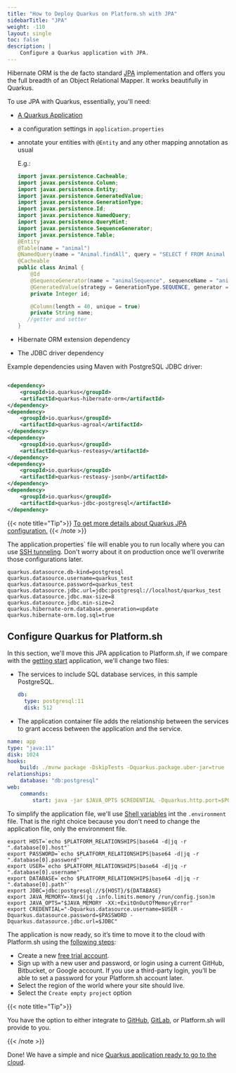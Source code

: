 ```yaml
---
title: "How to Deploy Quarkus on Platform.sh with JPA"
sidebarTitle: "JPA"
weight: -110
layout: single
toc: false
description: |
    Configure a Quarkus application with JPA.
---
```


Hibernate ORM is the de facto standard [JPA](https://jakarta.ee/specifications/persistence/) implementation and offers you the full breadth of an Object Relational Mapper. It works beautifully in Quarkus.

To use JPA with Quarkus, essentially, you'll need:

- [A Quarkus Application](_index.md)

- a configuration settings in `application.properties`

- annotate your entities with `@Entity` and any other mapping annotation as usual

  E.g.:

  ```java
  import javax.persistence.Cacheable;
  import javax.persistence.Column;
  import javax.persistence.Entity;
  import javax.persistence.GeneratedValue;
  import javax.persistence.GenerationType;
  import javax.persistence.Id;
  import javax.persistence.NamedQuery;
  import javax.persistence.QueryHint;
  import javax.persistence.SequenceGenerator;
  import javax.persistence.Table;
  @Entity
  @Table(name = "animal")
  @NamedQuery(name = "Animal.findAll", query = "SELECT f FROM Animal f ORDER BY f.name", hints = @QueryHint(name = "org.hibernate.cacheable", value = "true"))
  @Cacheable
  public class Animal {
      @Id
      @SequenceGenerator(name = "animalSequence", sequenceName = "animal_id_seq", allocationSize = 1, initialValue = 10)
      @GeneratedValue(strategy = GenerationType.SEQUENCE, generator = "animalSequence")
      private Integer id;
  
      @Column(length = 40, unique = true)
      private String name;
     //getter and setter
  }
  ```

- Hibernate ORM extension dependency

- The JDBC driver dependency

Example dependencies using Maven with PostgreSQL JDBC driver:

```xml

<dependency>
    <groupId>io.quarkus</groupId>
    <artifactId>quarkus-hibernate-orm</artifactId>
</dependency>
<dependency>
    <groupId>io.quarkus</groupId>
    <artifactId>quarkus-agroal</artifactId>
</dependency>
<dependency>
    <groupId>io.quarkus</groupId>
    <artifactId>quarkus-resteasy</artifactId>
</dependency>
<dependency>
    <groupId>io.quarkus</groupId>
    <artifactId>quarkus-resteasy-jsonb</artifactId>
</dependency>
<dependency>
    <groupId>io.quarkus</groupId>
    <artifactId>quarkus-jdbc-postgresql</artifactId>
</dependency>
```

{{< note title="Tip">}}
[To get more details about Quarkus JPA configuration.](https://quarkus.io/guides/hibernate-orm)
{{< /note >}}

The application.properties` file will enable you to run locally where you can use [SSH tunneling](development/local/tethered.md#ssh-tunneling).  Don't worry about it on production once we'll overwrite those configurations later.

```properties
quarkus.datasource.db-kind=postgresql
quarkus.datasource.username=quarkus_test
quarkus.datasource.password=quarkus_test
quarkus.datasource.jdbc.url=jdbc:postgresql://localhost/quarkus_test
quarkus.datasource.jdbc.max-size=8
quarkus.datasource.jdbc.min-size=2
quarkus.hibernate-orm.database.generation=update
quarkus.hibernate-orm.log.sql=true
```

## Configure Quarkus for Platform.sh

In this section, we'll move this JPA application to Platform.sh, if we compare with the [getting start](_index.md) application, we'll change two files:

* The services to include SQL database services, in this sample PostgreSQL.

  ```yaml
  db:
    type: postgresql:11
    disk: 512
  ```

* The application container file adds the relationship between the services to grant access between the application and the service.

```yaml
name: app
type: "java:11"
disk: 1024
hooks:
    build: ./mvnw package -DskipTests -Dquarkus.package.uber-jar=true
relationships:
    database: "db:postgresql"
web:
    commands:
        start: java -jar $JAVA_OPTS $CREDENTIAL -Dquarkus.http.port=$PORT target/file.jar
```

To simplify the application file, we'll use [Shell variables](https://docs.platform.sh/development/variables.html#shell-variables) int the  `.environment` file. That is the right choice because you don't need to change the application file, only the environment file.

```properties
export HOST=`echo $PLATFORM_RELATIONSHIPS|base64 -d|jq -r ".database[0].host"`
export PASSWORD=`echo $PLATFORM_RELATIONSHIPS|base64 -d|jq -r ".database[0].password"`
export USER=`echo $PLATFORM_RELATIONSHIPS|base64 -d|jq -r ".database[0].username"`
export DATABASE=`echo $PLATFORM_RELATIONSHIPS|base64 -d|jq -r ".database[0].path"`
export JDBC=jdbc:postgresql://${HOST}/${DATABASE}
export JAVA_MEMORY=-Xmx$(jq .info.limits.memory /run/config.json)m
export JAVA_OPTS="$JAVA_MEMORY -XX:+ExitOnOutOfMemoryError"
export CREDENTIAL="-Dquarkus.datasource.username=$USER -Dquarkus.datasource.password=$PASSWORD -Dquarkus.datasource.jdbc.url=$JDBC"
```

The application is now ready, so it’s time to move it to the cloud with Platform.sh using the [following steps](https://docs.platform.sh/gettingstarted/first-project.html):

- Create a new [free trial account](gettingstarted/introduction/template/create-project.md).
- Sign up with a new user and password, or login using a current GitHub, Bitbucket, or Google account. If you use a third-party login, you’ll be able to set a password for your Platform.sh account later.
- Select the region of the world where your site should live.
- Select the `Create empty project` option

{{< note title="Tip">}}

You have the option to either integrate to [GitHub](integrations/source/github.md), [GitLab](integrations/source/gitlab.md), or Platform.sh will provide to you. 

{{< /note >}}

Done! We have a simple and nice [Quarkus application ready to go to the cloud](https://github.com/platformsh-examples/quarkus/tree/master/jpa).